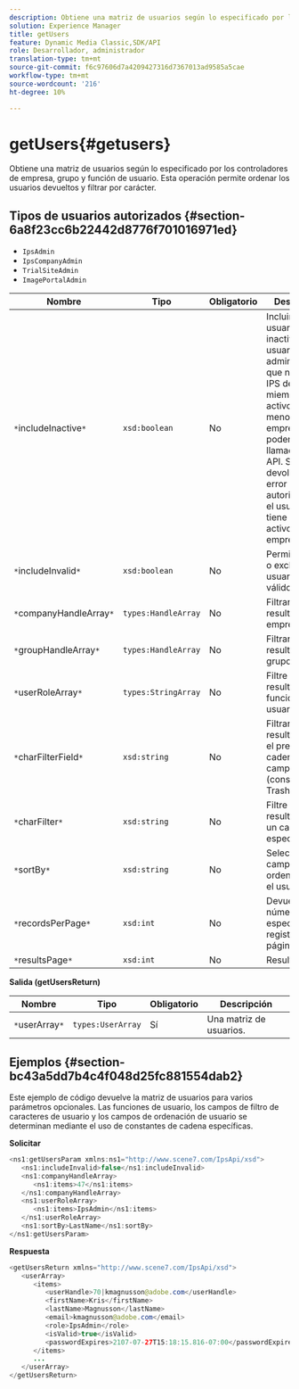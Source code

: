 ```yaml
---
description: Obtiene una matriz de usuarios según lo especificado por los controladores de empresa, grupo y función de usuario. Esta operación permite ordenar los usuarios devueltos y filtrar por carácter.
solution: Experience Manager
title: getUsers
feature: Dynamic Media Classic,SDK/API
role: Desarrollador, administrador
translation-type: tm+mt
source-git-commit: f6c97606d7a4209427316d7367013ad9585a5cae
workflow-type: tm+mt
source-wordcount: '216'
ht-degree: 10%

---
```



# getUsers{#getusers}

Obtiene una matriz de usuarios según lo especificado por los controladores de empresa, grupo y función de usuario. Esta operación permite ordenar los usuarios devueltos y filtrar por carácter.

## Tipos de usuarios autorizados {#section-6a8f23cc6b22442d8776f701016971ed}

* `IpsAdmin`
* `IpsCompanyAdmin`
* `TrialSiteAdmin`
* `ImagePortalAdmin`


| Nombre | Tipo | Obligatorio | Descripción |
|---|---|---|---|
| `*`includeInactive`*` | `xsd:boolean` | No | Incluir o excluir usuarios inactivos. Los usuarios administradores que no sean de IPS deben ser miembros activos de al menos una empresa para poder realizar llamadas de API. Se devolverá un error de autorización si el usuario no tiene miembros activos de la empresa. |
| `*`includeInvalid`*` | `xsd:boolean` | No | Permite incluir o excluir usuarios no válidos. |
| `*`companyHandleArray`*` | `types:HandleArray` | No | Filtrar resultados por empresa. |
| `*`groupHandleArray`*` | `types:HandleArray` | No | Filtrar resultados por grupo. |
| `*`userRoleArray`*` | `types:StringArray` | No | Filtre los resultados por función de usuario. |
| `*`charFilterField`*` | `xsd:string` | No | Filtrar los resultados por el prefijo de cadena del campo (consulte [!DNL Trash State).] |
| `*`charFilter`*` | `xsd:string` | No | Filtre los resultados por un carácter específico. |
| `*`sortBy`*` | `xsd:string` | No | Selección de campos de ordenación por el usuario. |
| `*`recordsPerPage`*` | `xsd:int` | No | Devuelve el número especificado de registros por página. |
| `*`resultsPage`*` | `xsd:int` | No | Resultados . |

**Salida (getUsersReturn)**

| Nombre | Tipo | Obligatorio | Descripción |
|---|---|---|---|
| `*`userArray`*` | `types:UserArray` | Sí | Una matriz de usuarios. |

## Ejemplos {#section-bc43a5dd7b4c4f048d25fc881554dab2}

Este ejemplo de código devuelve la matriz de usuarios para varios parámetros opcionales. Las funciones de usuario, los campos de filtro de caracteres de usuario y los campos de ordenación de usuario se determinan mediante el uso de constantes de cadena específicas.

**Solicitar**

```java
<ns1:getUsersParam xmlns:ns1="http://www.scene7.com/IpsApi/xsd">
   <ns1:includeInvalid>false</ns1:includeInvalid>
   <ns1:companyHandleArray>
      <ns1:items>47</ns1:items>
   </ns1:companyHandleArray>
   <ns1:userRoleArray>
      <ns1:items>IpsAdmin</ns1:items>
   </ns1:userRoleArray>
   <ns1:sortBy>LastName</ns1:sortBy>
</ns1:getUsersParam>
```

**Respuesta**

```java
<getUsersReturn xmlns="http://www.scene7.com/IpsApi/xsd">
   <userArray>
      <items>
         <userHandle>70|kmagnusson@adobe.com</userHandle>
         <firstName>Kris</firstName>
         <lastName>Magnusson</lastName>
         <email>kmagnusson@adobe.com</email>
         <role>IpsAdmin</role>
         <isValid>true</isValid>
         <passwordExpires>2107-07-27T15:18:15.816-07:00</passwordExpires>
      </items>
      ...
   </userArray>
</getUsersReturn>
```

